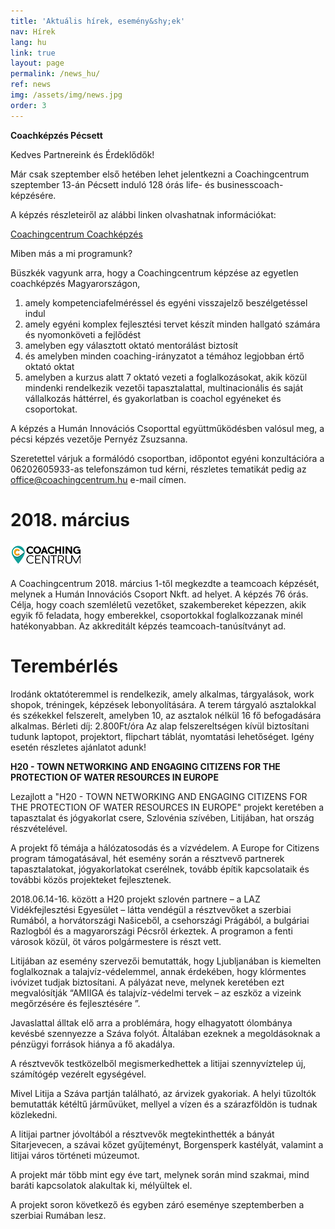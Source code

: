 ```yaml
---
title: 'Aktuális hírek, esemény&shy;ek'
nav: Hírek
lang: hu
link: true
layout: page
permalink: /news_hu/
ref: news
img: /assets/img/news.jpg
order: 3
---
```

**Coachképzés Pécsett**

Kedves Partnereink és Érdeklődők!

Már csak szeptember első hetében lehet jelentkezni a Coachingcentrum szeptember 13-án Pécsett induló 128 órás life- és businesscoach-képzésére.

A képzés részleteiről az alábbi linken olvashatnak információkat:

[Coachingcentrum Coachképzés](https://www.coachingcentrum.hu/kepzesek/coachkepzes-pecs/)

Miben más a mi programunk?

Büszkék vagyunk arra, hogy a Coachingcentrum képzése az egyetlen coachképzés Magyarországon,

1. amely kompetenciafelméréssel és egyéni visszajelző beszélgetéssel indul
2. amely egyéni komplex fejlesztési tervet készít minden hallgató számára és nyomonköveti a fejlődést
3. amelyben egy választott oktató mentorálást biztosít
4. és amelyben minden coaching-irányzatot a témához legjobban értő oktató oktat
5. amelyben a kurzus alatt 7 oktató vezeti a foglalkozásokat, akik közül mindenki rendelkezik vezetői tapasztalattal, multinacionális és saját vállalkozás háttérrel, és gyakorlatban is coachol egyéneket és csoportokat.

A képzés a Humán Innovációs Csoporttal együttműködésben valósul meg, a pécsi képzés vezetője Pernyéz Zsuzsanna.

Szeretettel várjuk a formálódó csoportban, időpontot egyéni konzultációra a 06202605933-as telefonszámon tud kérni, részletes tematikát pedig az office@coachingcentrum.hu e-mail címen.



# **2018. március**

![Coaching centrum logo](/assets/img/logo_cc.png)

A Coachingcentrum 2018. március 1-től megkezdte a teamcoach képzését, melynek a Humán Innovációs Csoport Nkft. ad helyet. A képzés 76 órás. Célja, hogy coach szemléletű vezetőket, szakembereket képezzen, akik egyik fő feladata, hogy emberekkel, csoportokkal foglalkozzanak minél hatékonyabban.   Az akkreditált képzés teamcoach-tanúsítványt ad.

# **Terem&shy;bérlés**

Irodánk oktatóteremmel is rendelkezik, amely alkalmas, tárgyalások, work shopok, tréningek, képzések lebonyolítására. A terem tárgyaló asztalokkal és székekkel felszerelt, amelyben 10, az asztalok nélkül 16 fő befogadására alkalmas.
Bérleti díj:  2.800Ft/óra
Az alap felszereltségen kívül biztosítani tudunk laptopot, projektort, flipchart táblát, nyomtatási lehetőséget. Igény esetén részletes ajánlatot adunk!

**H20 - TOWN NETWORKING AND ENGAGING CITIZENS FOR THE PROTECTION OF WATER RESOURCES IN EUROPE**

Lezajlott a "H20 - TOWN NETWORKING AND ENGAGING CITIZENS FOR THE PROTECTION OF WATER RESOURCES IN EUROPE" projekt keretében a tapasztalat és jógyakorlat csere, Szlovénia szívében, Litijában, hat ország részvételével.  

A projekt fő témája a hálózatosodás és a vízvédelem. A Europe for Citizens program támogatásával, hét esemény során a résztvevő partnerek tapasztalatokat, jógyakorlatokat cserélnek, tovább építik kapcsolataik és további közös projekteket fejlesztenek.

2018.06.14-16. között a H20 projekt szlovén partnere – a LAZ Vidékfejlesztési Egyesület – látta vendégül a résztvevőket a szerbiai Rumából, a horvátországi Našiceből, a csehországi Prágából, a bulgáriai Razlogból és a magyarországi Pécsről érkeztek. A programon a fenti városok közül, öt város polgármestere is részt vett.

Litijában az esemény szervezői bemutatták, hogy Ljubljanában is kiemelten foglalkoznak a talajvíz-védelemmel, annak érdekében, hogy klórmentes ivóvizet tudjak biztosítani. A pályázat neve, melynek keretében ezt megvalósítják “AMIIGA és talajvíz-védelmi tervek – az eszköz a vizeink megőrzésére és fejlesztésére ”.

Javaslattal álltak elő arra a problémára, hogy elhagyatott ólombánya kevésbé szennyezze a Száva folyót. Általában ezeknek a megoldásoknak a pénzügyi források hiánya a fő akadálya.

A résztvevők testközelből megismerkedhettek a litijai szennyvíztelep új, számítógép vezérelt egységével.

Mivel Litija a Száva partján található, az árvizek gyakoriak. A helyi tűzoltók bemutatták kétéltű járművüket, mellyel a vízen és a szárazföldön is tudnak közlekedni.

A litijai partner jóvoltából a résztvevők megtekinthették a bányát Sitarjevecen, a szávai kőzet gyűjteményt, Borgensperk kastélyát, valamint a litijai város történeti múzeumot.

A projekt már több mint egy éve tart, melynek során mind szakmai, mind baráti kapcsolatok alakultak ki, mélyültek el.

A projekt soron következő és egyben záró eseménye szeptemberben a szerbiai Rumában lesz.
